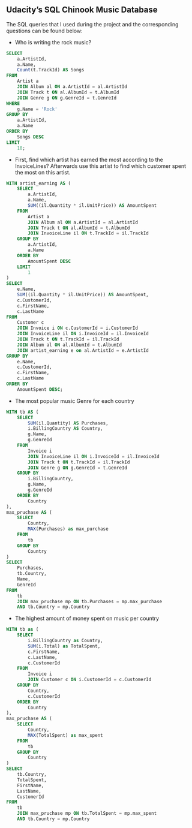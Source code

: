 ## Udacity’s SQL Chinook Music Database
The SQL queries that I used during the project and the corresponding questions can be found below:

- Who is writing the rock music?
```sql
SELECT
    a.ArtistId,
    a.Name,
    Count(t.TrackId) AS Songs
FROM
    Artist a
    JOIN Album al ON a.ArtistId = al.ArtistId
    JOIN Track t ON al.AlbumId = t.AlbumId
    JOIN Genre g ON g.GenreId = t.GenreId
WHERE
    g.Name = 'Rock'
GROUP BY
    a.ArtistId,
    a.Name
ORDER BY
    Songs DESC
LIMIT
    10;
```

- First, find which artist has earned the most according to the InvoiceLines? Afterwards use this artist to find which customer spent the most on this artist.
```sql
WITH artist_earning AS (
    SELECT
        a.ArtistId,
        a.Name,
        SUM((il.Quantity * il.UnitPrice)) AS AmountSpent
    FROM
        Artist a
        JOIN Album al ON a.ArtistId = al.ArtistId
        JOIN Track t ON al.AlbumId = t.AlbumId
        JOIN InvoiceLine il ON t.TrackId = il.TrackId
    GROUP BY
        a.ArtistId,
        a.Name
    ORDER BY
        AmountSpent DESC
    LIMIT
        1
)
SELECT
    e.Name,
    SUM((il.Quantity * il.UnitPrice)) AS AmountSpent,
    c.CustomerId,
    c.FirstName,
    c.LastName
FROM
    Customer c
    JOIN Invoice i ON c.CustomerId = i.CustomerId
    JOIN InvoiceLine il ON i.InvoiceId = il.InvoiceId
    JOIN Track t ON t.TrackId = il.TrackId
    JOIN Album al ON al.AlbumId = t.AlbumId
    JOIN artist_earning e on al.ArtistId = e.ArtistId
GROUP BY
    e.Name,
    c.CustomerId,
    c.FirstName,
    c.LastName
ORDER BY
    AmountSpent DESC;

```

- The most popular music Genre for each country
```sql
WITH tb AS (
    SELECT
        SUM(il.Quantity) AS Purchases,
        i.BillingCountry AS Country,
        g.Name,
        g.GenreId
    FROM
        Invoice i
        JOIN InvoiceLine il ON i.InvoiceId = il.InvoiceId
        JOIN Track t ON t.TrackId = il.TrackId
        JOIN Genre g ON g.GenreId = t.GenreId
    GROUP BY
        i.BillingCountry,
        g.Name,
        g.GenreId
    ORDER BY
        Country
),
max_pruchase AS (
    SELECT
        Country,
        MAX(Purchases) as max_purchase
    FROM
        tb
    GROUP BY
        Country
)
SELECT
    Purchases,
    tb.Country,
    Name,
    GenreId
FROM
    tb
    JOIN max_pruchase mp ON tb.Purchases = mp.max_purchase
    AND tb.Country = mp.Country
```

- The highest amount of money spent on music per country
```sql
WITH tb as (
    SELECT
        i.BillingCountry as Country,
        SUM(i.Total) as TotalSpent,
        c.FirstName,
        c.LastName,
        c.CustomerId
    FROM
        Invoice i
        JOIN Customer c ON i.CustomerId = c.CustomerId
    GROUP BY
        Country,
        c.CustomerId
    ORDER BY
        Country
),
max_pruchase AS (
    SELECT
        Country,
        MAX(TotalSpent) as max_spent
    FROM
        tb
    GROUP BY
        Country
)
SELECT
    tb.Country,
    TotalSpent,
    FirstName,
    LastName,
    CustomerId
FROM
    tb
    JOIN max_pruchase mp ON tb.TotalSpent = mp.max_spent
    AND tb.Country = mp.Country
```
